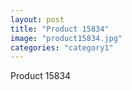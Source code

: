 ```yaml
---
layout: post
title: "Product 15834"
image: "product15834.jpg"
categories: "category1"
---
```

Product 15834
